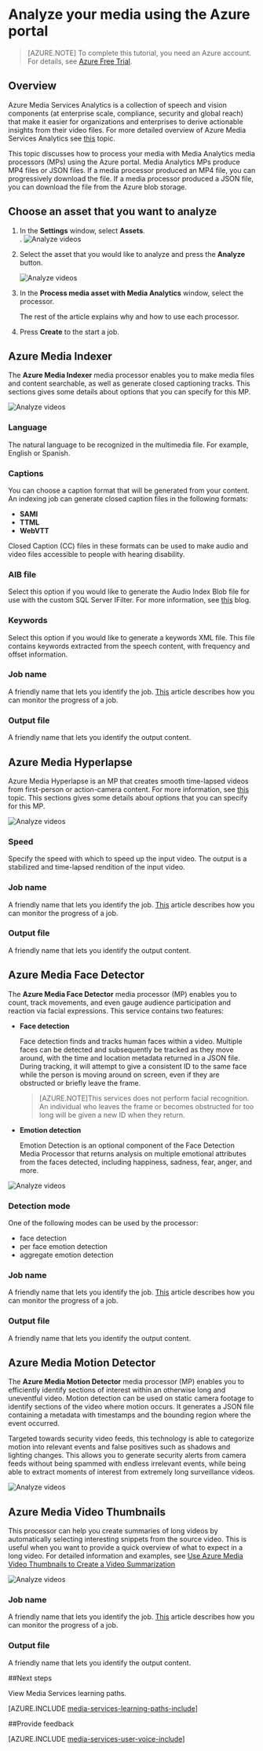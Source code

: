 <properties
	pageTitle="Analyze your media using the Azure portal | Microsoft Azure"
	description="This topic discusses how to process your media with Media Analytics media processors (MPs) using the Azure portal."
	services="media-services"
	documentationCenter=""
	authors="Juliako"
	manager="erikre"
	editor=""/>

<tags
	ms.service="media-services"
	ms.workload="media"
	ms.tgt_pltfrm="na"
	ms.devlang="na"
	ms.topic="article"
	ms.date="10/03/2016"
	ms.author="juliako"/>


# Analyze your media using the Azure portal

> [AZURE.NOTE] To complete this tutorial, you need an Azure account. For details, see [Azure Free Trial](https://azure.microsoft.com/pricing/free-trial/). 

## Overview

Azure Media Services Analytics is a collection of speech and vision components (at enterprise scale, compliance, security and global reach) that make it easier for organizations and enterprises to derive actionable insights from their video files. For more detailed overview of Azure Media Services Analytics see [this](media-services-analytics-overview.md) topic. 

This topic discusses how to process your media with Media Analytics media processors (MPs) using the Azure portal. Media Analytics MPs produce MP4 files or JSON files. If a media processor produced an MP4 file, you can progressively download the file. If a media processor produced a JSON file, you can download the file from the Azure blob storage. 

## Choose an asset that you want to analyze 
 
1. In the **Settings** window, select **Assets**.  
.
	![Analyze videos](./media/media-services-portal-analyze/media-services-portal-analyze001.png)

2. Select the asset that you would like to analyze and press the **Analyze** button.
		
	![Analyze videos](./media/media-services-portal-analyze/media-services-portal-analyze002.png)

3. In the **Process media asset with  Media Analytics** window, select the processor. 

	The rest of the article explains why and how to use each processor. 
   
4. Press **Create** to the start a job.

## Azure Media Indexer

The **Azure Media Indexer** media processor enables you to make media files and content searchable, as well as generate closed captioning tracks. This sections gives some details about options that you can specify for this MP.

![Analyze videos](./media/media-services-portal-analyze/media-services-portal-analyze003.png)

### Language

The natural language to be recognized in the multimedia file. For example, English or Spanish. 

### Captions

You can choose a caption format that will be generated from your content. An indexing job can generate closed caption files in the following formats:  

- **SAMI**
- **TTML**
- **WebVTT**

Closed Caption (CC) files in these formats can be used to make audio and video files accessible to people with hearing disability.

### AIB file

Select this option if you would like to generate the Audio Index Blob file for use with the custom SQL Server IFilter. For more information, see [this](https://azure.microsoft.com/blog/using-aib-files-with-azure-media-indexer-and-sql-server/) blog.

### Keywords

Select this option if you would like to generate a keywords XML file. This file contains keywords extracted from the speech content, with frequency and offset information.

### Job name

A friendly name that lets you identify the job. [This](media-services-portal-check-job-progress.md) article describes how you can monitor the progress of a job. 

### Output file

A friendly name that lets you identify the output content. 

## Azure Media Hyperlapse

Azure Media Hyperlapse is an MP that creates smooth time-lapsed videos from first-person or action-camera content.  For more information, see [this](media-services-hyperlapse-content.md) topic. This sections gives some details about options that you can specify for this MP.

![Analyze videos](./media/media-services-portal-analyze/media-services-portal-analyze004.png)

### Speed 

Specify the speed with which to speed up the input video. The output is a stabilized and time-lapsed rendition of the input video.

### Job name

A friendly name that lets you identify the job. [This](media-services-portal-check-job-progress.md) article describes how you can monitor the progress of a job. 

### Output file

A friendly name that lets you identify the output content. 

## Azure Media Face Detector

The **Azure Media Face Detector** media processor (MP) enables you to count, track movements, and even gauge audience participation and reaction via facial expressions. This service contains two features: 

- **Face detection**

	Face detection finds and tracks human faces within a video. Multiple faces can be detected and subsequently be tracked as they move around, with the time and location metadata returned in a JSON file. During tracking, it will attempt to give a consistent ID to the same face while the person is moving around on screen, even if they are obstructed or briefly leave the frame.

	>[AZURE.NOTE]This services does not perform facial recognition. An individual who leaves the frame or becomes obstructed for too long will be given a new ID when they return.

- **Emotion detection**
	
	Emotion Detection is an optional component of the Face Detection Media Processor that returns analysis on multiple emotional attributes from the faces detected, including happiness, sadness, fear, anger, and more. 

![Analyze videos](./media/media-services-portal-analyze/media-services-portal-analyze005.png)

### Detection mode

One of the following modes can be used by the processor:

- face detection
- per face emotion detection
- aggregate emotion detection

### Job name

A friendly name that lets you identify the job. [This](media-services-portal-check-job-progress.md) article describes how you can monitor the progress of a job. 

### Output file

A friendly name that lets you identify the output content. 

## Azure Media Motion Detector

The **Azure Media Motion Detector** media processor (MP) enables you to efficiently identify sections of interest within an otherwise long and uneventful video. Motion detection can be used on static camera footage to identify sections of the video where motion occurs. It generates a JSON file containing a metadata with timestamps and the bounding region where the event occurred.

Targeted towards security video feeds, this technology is able to categorize motion into relevant events and false positives such as shadows and lighting changes. This allows you to generate security alerts from camera feeds without being spammed with endless irrelevant events, while being able to extract moments of interest from extremely long surveillance videos.

![Analyze videos](./media/media-services-portal-analyze/media-services-portal-analyze006.png)

## Azure Media Video Thumbnails

This processor can help you create summaries of long videos by automatically selecting interesting snippets from the source video. This is useful when you want to provide a quick overview of what to expect in a long video. For detailed information and examples, see [Use Azure Media Video Thumbnails to Create a Video Summarization](media-services-video-summarization.md)

![Analyze videos](./media/media-services-portal-analyze/media-services-portal-analyze008.png)

### Job name

A friendly name that lets you identify the job. [This](media-services-portal-check-job-progress.md) article describes how you can monitor the progress of a job. 

### Output file

A friendly name that lets you identify the output content. 


##Next steps

View Media Services learning paths.

[AZURE.INCLUDE [media-services-learning-paths-include](../../includes/media-services-learning-paths-include.md)]

##Provide feedback

[AZURE.INCLUDE [media-services-user-voice-include](../../includes/media-services-user-voice-include.md)]


